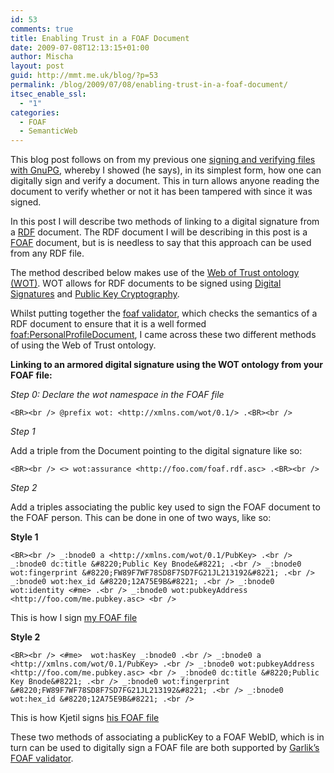 ```yaml
---
id: 53
comments: true
title: Enabling Trust in a FOAF Document
date: 2009-07-08T12:13:15+01:00
author: Mischa
layout: post
guid: http://mmt.me.uk/blog/?p=53
permalink: /blog/2009/07/08/enabling-trust-in-a-foaf-document/
itsec_enable_ssl:
  - "1"
categories:
  - FOAF
  - SemanticWeb
---
```

This blog post follows on from my previous one <A HREF="https://mmt.me.uk/blog/2009/03/17/signingverifyinggpg/">signing and verifying files with GnuPG</a>, whereby I showed (he says), in its simplest form, how one can digitally sign and verify a document. This in turn allows anyone reading the document to verify whether or not it has been tampered with since it was signed.

In this post I will describe two methods of linking to a digital signature from a <A HREF="http://www.w3.org/RDF/">RDF</a> document. The RDF document I will be describing in this post is a <A HREF="http://www.foaf-project.org">FOAF</a> document, but is is needless to say that this approach can be used from any RDF file.

The method described below makes use of the <A HREF="http://xmlns.com/wot/0.1/">Web of Trust ontology (WOT)</a>. WOT allows for RDF documents to be signed using <A HREF="http://en.wikipedia.org/wiki/Digital_signature">Digital Signatures</a> and <A HREF="http://en.wikipedia.org/wiki/Public-key_cryptography">Public Key Cryptography</a>.

Whilst putting together the <A HREF="http://foaf.qdos.com/validator/">foaf validator</a>, which checks the semantics of a RDF document to ensure that it is a well formed <A HREF="http://xmlns.com/foaf/0.1/PersonalProfileDocument">foaf:PersonalProfileDocument</a>, I came across these two different methods of using the Web of Trust ontology.

**Linking to an armored digital signature using the WOT ontology from your FOAF file:**

_Step 0: Declare the wot namespace in the FOAF file_

`<BR><br />
@prefix wot: <http://xmlns.com/wot/0.1/> .<BR><br />
` 

_Step 1_

Add a triple from the Document pointing to the digital signature like so:

`<BR><br />
 <> wot:assurance <http://foo.com/foaf.rdf.asc> .<BR><br />
` 

_Step 2_

Add a triples associating the public key used to sign the FOAF document to the FOAF person. This can be done in one of two ways, like so:

**Style 1**

`<BR><br />
_:bnode0 a <http://xmlns.com/wot/0.1/PubKey> .<br />
_:bnode0 dc:title &#8220;Public Key Bnode&#8221; .<br />
_:bnode0 wot:fingerprint &#8220;FW89F7WF78SD8F7SD7FG21JL213192&#8221; .<br />
_:bnode0 wot:hex_id &#8220;12A75E9B&#8221; .<br />
_:bnode0 wot:identity <#me> .<br />
_:bnode0 wot:pubkeyAddress <http://foo.com/me.pubkey.asc> <br />
` 

This is how I sign [my FOAF file](https://mmt.me.uk/blog/foaf.rdf)

**Style 2**

`<BR><br />
<#me>  wot:hasKey _:bnode0 .<br />
_:bnode0 a <http://xmlns.com/wot/0.1/PubKey> .<br />
_:bnode0 wot:pubkeyAddress <http://foo.com/me.pubkey.asc> <br />
_:bnode0 dc:title &#8220;Public Key Bnode&#8221; .<br />
_:bnode0 wot:fingerprint &#8220;FW89F7WF78SD8F7SD7FG21JL213192&#8221; .<br />
_:bnode0 wot:hex_id &#8220;12A75E9B&#8221; .<br />
` 

This is how Kjetil signs [his FOAF file](http://www.kjetil.kjernsmo.net/foaf.rdf)

These two methods of associating a publicKey to a FOAF WebID, which is in turn can be used to digitally sign a FOAF file are both supported by [Garlik&#8217;s FOAF validator](http://foaf.qdos.com/validator/).
